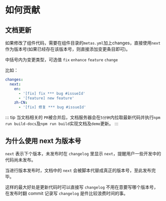 # 如何贡献

## 文档更新

如果修改了组件代码，需要在组件目录的`metas.yml`加上changes，直接使用`next`作为版本号(如果已经存在该版本号，则直接添加变更条目即可)。

中括号内为变更类型，可选值 `fix` `enhance` `feature` `change`

比如：

``` yml
changes:
  next:
    en:
      - '[fix] fix *** bug #issueId'
      - '[feature] new feature'
    zh-CN:
      - '[fix] 修复 *** bug #issueId'
```

::: tip
当文档相关的 `PR`被合并后，文档服务器会在`5分钟`内拉取最新代码并执行`npm run build-docs`及`npm run build`实现文档及`demo`更新。
:::

## 为什么使用 next 为版本号

`next` 表示下个版本，未发布时在 `changelog` 里显示 `next`，提醒用户一些开发中的代码尚未发布。

当进行版本发布时，文档中的 `next` 会被脚本代替成真正的版本号，至此发布完毕。

这样的最大好处是更新代码时可以直接写 `changelog` 不用在意要写哪个版本号，在发布时翻 commit 记录写 `changelog` 是件比较浪费时间的事。
